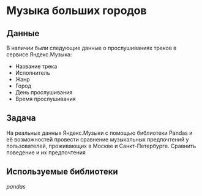 # Музыка больших городов


## Данные

В наличии были следующие данные о прослушиваниях треков в сервисе Яндекс.Музыка:
- Название трека
- Исполнитель
- Жанр
- Город
- День прослушивания
- Время прослушивания

## Задача
 На реальных данных Яндекс.Музыки c помощью библиотеки Pandas и её возможностей  провести сравнение музыкальных предпочтений у пользователей, проживающих в Москве и Санкт-Петербурге. Сравнить поведение и их предпочтения 

## Используемые библиотеки
*pandas*
